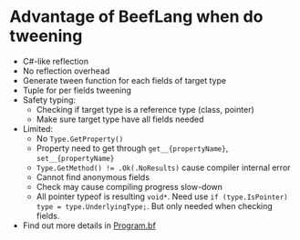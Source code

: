 # Advantage of BeefLang when do tweening
- C#-like reflection
- No reflection overhead
- Generate tween function for each fields of target type
- Tuple for per fields tweening
- Safety typing:
    - Checking if target type is a reference type (class, pointer)
    - Make sure target type have all fields needed
- Limited:
    - No `Type.GetProperty()`
    - Property need to get through `get__{propertyName}`, `set__{propertyName}`
    - `Type.GetMethod() != .Ok(.NoResults)` cause compiler internal error
    - Cannot find anonymous fields
    - Check may cause compiling progress slow-down
    - All pointer typeof is resulting `void*`. Need use `if (type.IsPointer) type = type.UnderlyingType;`. But only needed when checking fields.
- Find out more details in [Program.bf](/ComptimeTweening/src/Program.bf)